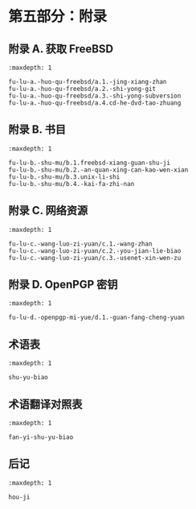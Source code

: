 # 第五部分：附录

## 附录 A. 获取 FreeBSD
```toc
:maxdepth: 1

fu-lu-a.-huo-qu-freebsd/a.1.-jing-xiang-zhan
fu-lu-a.-huo-qu-freebsd/a.2.-shi-yong-git
fu-lu-a.-huo-qu-freebsd/a.3.-shi-yong-subversion
fu-lu-a.-huo-qu-freebsd/a.4.cd-he-dvd-tao-zhuang
```
## 附录 B. 书目
```toc
:maxdepth: 1

fu-lu-b.-shu-mu/b.1.freebsd-xiang-guan-shu-ji
fu-lu-b.-shu-mu/b.2.-an-quan-xing-can-kao-wen-xian
fu-lu-b.-shu-mu/b.3.unix-li-shi
fu-lu-b.-shu-mu/b.4.-kai-fa-zhi-nan
```
## 附录 C. 网络资源
```toc
:maxdepth: 1

fu-lu-c.-wang-luo-zi-yuan/c.1.-wang-zhan
fu-lu-c.-wang-luo-zi-yuan/c.2.-you-jian-lie-biao
fu-lu-c.-wang-luo-zi-yuan/c.3.-usenet-xin-wen-zu
```
## 附录 D. OpenPGP 密钥
```toc
:maxdepth: 1

fu-lu-d.-openpgp-mi-yue/d.1.-guan-fang-cheng-yuan
```

## 术语表
```toc
:maxdepth: 1

shu-yu-biao
```

## 术语翻译对照表
```toc
:maxdepth: 1

fan-yi-shu-yu-biao
```

## 后记
```toc
:maxdepth: 1

hou-ji
```

